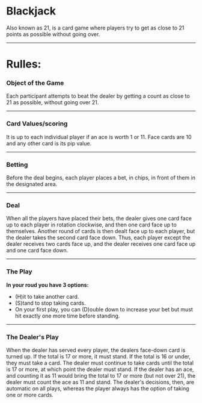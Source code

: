 # Blackjack
Also known as 21, is a card game where players try to get as close to 21 points as possible without going over.

---

# Rulles:

### Object of the Game

Each participant attempts to beat the dealer by getting a count as close to 21 as possible, without going over 21.

---
### Card Values/scoring

It is up to each individual player if an ace is worth 1 or 11. Face cards are 10 and any other card is its pip value.

---
### Betting

Before the deal begins, each player places a bet, in chips, in front of them in the designated area.

---
### Deal

When all the players have placed their bets, the dealer gives one card face up to each player in rotation clockwise, and then one card face up to themselves. Another round of cards is then dealt face up to each player, but the dealer takes the second card face down. Thus, each player except the dealer receives two cards face up, and the dealer receives one card face up and one card face down.

---
### The Play

**In your roud you have 3 options:**
- (H)it to take another card.
- (S)tand to stop taking cards.
- On your first play, you can (D)ouble down to increase your bet but must hit exactly one more time before standing.
---
### The Dealer's Play

When the dealer has served every player, the dealers face-down card is turned up. If the total is 17 or more, it must stand. If the total is 16 or under, they must take a card. The dealer must continue to take cards until the total is 17 or more, at which point the dealer must stand. If the dealer has an ace, and counting it as 11 would bring the total to 17 or more (but not over 21), the dealer must count the ace as 11 and stand. The dealer's decisions, then, are automatic on all plays, whereas the player always has the option of taking one or more cards.
